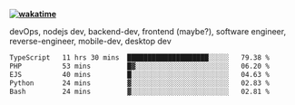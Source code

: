 **[![wakatime](https://wakatime.com/badge/user/87646243-158a-4241-a3cb-668e1fa2dbb8.svg)](https://wakatime.com/@87646243-158a-4241-a3cb-668e1fa2dbb8?style=plastic)**


devOps, nodejs dev, backend-dev, frontend (maybe?), software engineer, reverse-engineer, mobile-dev, desktop dev

<!--START_SECTION:waka-->

```txt
TypeScript   11 hrs 30 mins  ████████████████████░░░░░   79.38 %
PHP          53 mins         █▓░░░░░░░░░░░░░░░░░░░░░░░   06.20 %
EJS          40 mins         █░░░░░░░░░░░░░░░░░░░░░░░░   04.63 %
Python       24 mins         ▓░░░░░░░░░░░░░░░░░░░░░░░░   02.83 %
Bash         24 mins         ▓░░░░░░░░░░░░░░░░░░░░░░░░   02.81 %
```

<!--END_SECTION:waka-->
